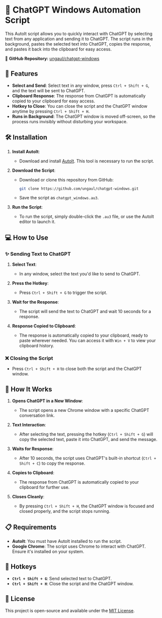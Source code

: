 
# 🤖 ChatGPT Windows Automation Script

This AutoIt script allows you to quickly interact with ChatGPT by selecting text from any application and sending it to ChatGPT. The script runs in the background, pastes the selected text into ChatGPT, copies the response, and pastes it back into the clipboard for easy access.

🔗 **GitHub Repository:** [ungaul/chatgpt-windows](https://github.com/ungaul/chatgpt-windows)

## 🚀 Features

- **Select and Send**: Select text in any window, press `Ctrl + Shift + G`, and the text will be sent to ChatGPT.
- **Clipboard Response**: The response from ChatGPT is automatically copied to your clipboard for easy access.
- **Hotkey to Close**: You can close the script and the ChatGPT window anytime by pressing `Ctrl + Shift + H`.
- **Runs in Background**: The ChatGPT window is moved off-screen, so the process runs invisibly without disturbing your workspace.

## 🛠 Installation

1. **Install AutoIt**:
   - Download and install [AutoIt](https://www.autoitscript.com/site/autoit/downloads/). This tool is necessary to run the script.

2. **Download the Script**:
   - Download or clone this repository from GitHub:
     ```bash
     git clone https://github.com/ungaul/chatgpt-windows.git
     ```
   - Save the script as `chatgpt_windows.au3`.

3. **Run the Script**:
   - To run the script, simply double-click the `.au3` file, or use the AutoIt editor to launch it.

## 💻 How to Use

### ✨ Sending Text to ChatGPT
1. **Select Text**:
   - In any window, select the text you'd like to send to ChatGPT.
   
2. **Press the Hotkey**:
   - Press `Ctrl + Shift + G` to trigger the script.
   
3. **Wait for the Response**:
   - The script will send the text to ChatGPT and wait 10 seconds for a response.

4. **Response Copied to Clipboard**:
   - The response is automatically copied to your clipboard, ready to paste wherever needed. You can access it with `Win + V` to view your clipboard history.

### ❌ Closing the Script
- Press `Ctrl + Shift + H` to close both the script and the ChatGPT window.

## 🔧 How It Works

1. **Opens ChatGPT in a New Window**:
   - The script opens a new Chrome window with a specific ChatGPT conversation link.

2. **Text Interaction**:
   - After selecting the text, pressing the hotkey (`Ctrl + Shift + G`) will copy the selected text, paste it into ChatGPT, and send the message.
   
3. **Waits for Response**:
   - After 10 seconds, the script uses ChatGPT's built-in shortcut (`Ctrl + Shift + C`) to copy the response.

4. **Copies to Clipboard**:
   - The response from ChatGPT is automatically copied to your clipboard for further use.

5. **Closes Cleanly**:
   - By pressing `Ctrl + Shift + H`, the ChatGPT window is focused and closed properly, and the script stops running.

## 📋 Requirements

- **AutoIt**: You must have AutoIt installed to run the script.
- **Google Chrome**: The script uses Chrome to interact with ChatGPT. Ensure it's installed on your system.

## 🔑 Hotkeys

- **`Ctrl + Shift + G`**: Send selected text to ChatGPT.
- **`Ctrl + Shift + H`**: Close the script and the ChatGPT window.

## 📝 License

This project is open-source and available under the [MIT License](LICENSE).
